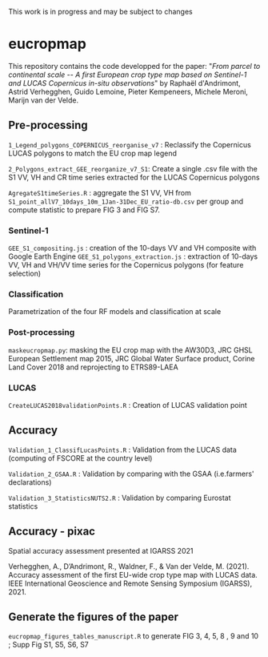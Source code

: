 This work is in progress and may be subject to changes

# eucropmap

This repository contains the code developped for the paper:
"*From parcel to continental scale -- A first European crop type map based on Sentinel-1 and LUCAS Copernicus in-situ observations*" 
by Raphaël d'Andrimont, Astrid Verhegghen, Guido Lemoine, Pieter Kempeneers, Michele Meroni, Marijn van der Velde.

## Pre-processing
 `1_Legend_polygons_COPERNICUS_reorganise_v7` : Reclassify the Copernicus LUCAS polygons to match the EU crop map legend
 
 `2_Polygons_extract_GEE_reorganize_v7_S1`: Create a single .csv file with the S1 VV, VH and CR time series extracted for the LUCAS Copernicus polygons

  `AgregateS1timeSeries.R` : aggregate the S1 VV, VH from `S1_point_allV7_10days_10m_1Jan-31Dec_EU_ratio-db.csv` per group and compute statistic to prepare FIG 3 and FIG S7.
  
  
### Sentinel-1
 `GEE_S1_compositing.js` : creation of the 10-days VV and VH composite with Google Earth Engine
 `GEE_S1_polygons_extraction.js` : extraction of 10-days VV, VH and VH/VV time series for the Copernicus polygons (for feature selection)

### Classification
Parametrization of the four RF models and classification at scale

### Post-processing
`maskeucropmap.py`: masking the EU crop map with the AW30D3, JRC GHSL European Settlement map 2015, JRC Global Water Surface product, Corine Land Cover 2018 and reprojecting to ETRS89-LAEA

### LUCAS

`CreateLUCAS2018validationPoints.R` : Creation of LUCAS validation point


## Accuracy 

`Validation_1_ClassifLucasPoints.R` : Validation from the LUCAS data (computing of FSCORE at the country level)

`Validation_2_GSAA.R` : Validation by comparing with the GSAA (i.e.farmers' declarations) 

`Validation_3_StatisticsNUTS2.R` : Validation by comparing Eurostat statistics

## Accuracy - pixac

Spatial accuracy assessment presented at IGARSS 2021

Verhegghen, A., D’Andrimont, R., Waldner, F., & Van der Velde, M. (2021). Accuracy assessment of the first EU-wide crop type map with LUCAS data. IEEE International Geoscience and Remote Sensing Symposium (IGARSS), 2021.

## Generate the figures of the paper

 `eucropmap_figures_tables_manuscript.R` to generate  FIG 3, 4, 5, 8 , 9 and  10 ; Supp Fig S1, S5, S6, S7
 
 
